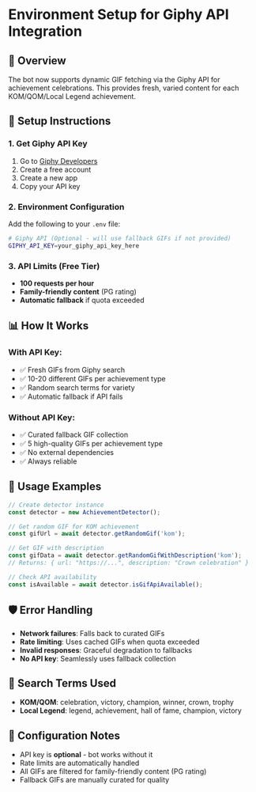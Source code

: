 # Environment Setup for Giphy API Integration

## 🎯 Overview
The bot now supports dynamic GIF fetching via the Giphy API for achievement celebrations. This provides fresh, varied content for each KOM/QOM/Local Legend achievement.

## 🔧 Setup Instructions

### 1. Get Giphy API Key
1. Go to [Giphy Developers](https://developers.giphy.com/)
2. Create a free account
3. Create a new app
4. Copy your API key

### 2. Environment Configuration
Add the following to your `.env` file:

```bash
# Giphy API (Optional - will use fallback GIFs if not provided)
GIPHY_API_KEY=your_giphy_api_key_here
```

### 3. API Limits (Free Tier)
- **100 requests per hour**
- **Family-friendly content** (PG rating)
- **Automatic fallback** if quota exceeded

## 📊 How It Works

### With API Key:
- ✅ Fresh GIFs from Giphy search
- ✅ 10-20 different GIFs per achievement type
- ✅ Random search terms for variety
- ✅ Automatic fallback if API fails

### Without API Key:
- ✅ Curated fallback GIF collection
- ✅ 5 high-quality GIFs per achievement type
- ✅ No external dependencies
- ✅ Always reliable

## 🔄 Usage Examples

```javascript
// Create detector instance
const detector = new AchievementDetector();

// Get random GIF for KOM achievement
const gifUrl = await detector.getRandomGif('kom');

// Get GIF with description
const gifData = await detector.getRandomGifWithDescription('kom');
// Returns: { url: "https://...", description: "Crown celebration" }

// Check API availability
const isAvailable = await detector.isGifApiAvailable();
```

## 🛡️ Error Handling
- **Network failures**: Falls back to curated GIFs
- **Rate limiting**: Uses cached GIFs when quota exceeded
- **Invalid responses**: Graceful degradation to fallbacks
- **No API key**: Seamlessly uses fallback collection

## 🎨 Search Terms Used
- **KOM/QOM**: celebration, victory, champion, winner, crown, trophy
- **Local Legend**: legend, achievement, hall of fame, champion, victory

## 📝 Configuration Notes
- API key is **optional** - bot works without it
- Rate limits are automatically handled
- All GIFs are filtered for family-friendly content (PG rating)
- Fallback GIFs are manually curated for quality
